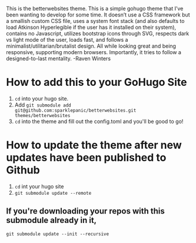 This is the betterwebsites theme. This is a simple gohugo theme that I’ve been wanting to develop for some time. It doesn’t use a CSS framework but a smallish custom CSS file, uses a system font stack (and also defaults to load Atkinson Hyperlegible if the user has it installed on their system), contains no Javascript, utilizes bootstrap icons through SVG, respects dark vs light mode of the user, loads fast, and follows a minimalist/utilitarian/brutalist design. All while looking great and being responsive, supporting modern browsers. Importantly, it tries to follow a designed-to-last mentality. -Raven Winters

# How to add this to your GoHugo Site

1. `cd` into your hugo site.
2. Add `git submodule add git@github.com:sparklepanic/betterwebsites.git themes/betterwebsites`
3. `cd` into the theme and fill out the config.toml and you'll be good to go!

# How to update the theme after new updates have been published to Github

1. `cd` int your hugo site
2. `git submodule update --remote`

## If you're downloading your repos with this submodule already in it,

`git submodule update --init --recursive`

